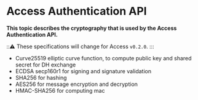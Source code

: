 # Access Authentication API

**This topic describes the cryptography that is used by the Access Authentication API.**

:::warning: 
These specifications will change for Access `v0.2.0`.
:::

- Curve25519 elliptic curve function, to compute public key and shared secret for DH exchange
- ECDSA secp160r1 for signing and signature validation
- SHA256 for hashing
- AES256 for message encryption and decryption
- HMAC-SHA256 for computing mac

